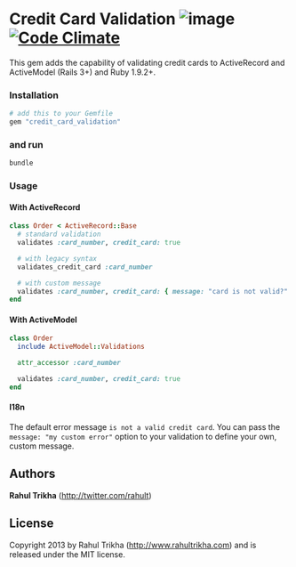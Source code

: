 # Credit Card Validation ![image](https://api.travis-ci.org/rahult/credit_card_validation.png) [![Code Climate](https://codeclimate.com/github/rahult/credit_card_validation.png)](https://codeclimate.com/github/rahult/credit_card_validation)

This gem adds the capability of validating credit cards to ActiveRecord and ActiveModel (Rails 3+) and Ruby 1.9.2+.

### Installation

```ruby
# add this to your Gemfile
gem "credit_card_validation"
```

### and run

```ruby
bundle
```

### Usage

#### With ActiveRecord

```ruby
class Order < ActiveRecord::Base
  # standard validation
  validates :card_number, credit_card: true

  # with legacy syntax
  validates_credit_card :card_number

  # with custom message
  validates :card_number, credit_card: { message: "card is not valid?" }
end
```

#### With ActiveModel

```ruby
class Order
  include ActiveModel::Validations

  attr_accessor :card_number

  validates :card_number, credit_card: true
end
```

#### I18n

The default error message `is not a valid credit card`.
You can pass the `message: "my custom error"` option to your validation to define your own, custom message.

## Authors

**Rahul Trikha** (<http://twitter.com/rahult>)

## License
Copyright 2013 by Rahul Trikha (<http://www.rahultrikha.com>) and is released under the MIT license.
